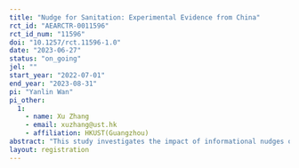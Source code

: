 ```yaml
---
title: "Nudge for Sanitation: Experimental Evidence from China"
rct_id: "AEARCTR-0011596"
rct_id_num: "11596"
doi: "10.1257/rct.11596-1.0"
date: "2023-06-27"
status: "on_going"
jel: ""
start_year: "2022-07-01"
end_year: "2023-08-31"
pi: "Yanlin Wan"
pi_other:
  1:
    - name: Xu Zhang
    - email: xuzhang@ust.hk
    - affiliation: HKUST(Guangzhou)
abstract: "This study investigates the impact of informational nudges on villagers' participation decisions in China's Rural Toilet Revolution (RTR). A randomized controlled trial was conducted in a southwestern region of China,  where six RTR advocacy videos were designed as informational nudges based on local residents' information demand for RTR programs. The videos respectively highlight the benefits of RTR participation, the harms of poor sanitation, and techniques for toilet upgrades, with and without a former RTR participant calling for engagement. This study finds that explaining the required techniques of RTR participation was the most effective in motivating local villagers' willingness to engage in RTR while making the health benefits of RTR participation salient is the most significant factor in incentivizing their uptake of RTR programs in the long run. The results indicate the importance of technical attributes and benefits associated with RTR for the target audience and underline information barrier removal and peer messenger presence as useful nudges to promote public campaigns like RTR."
layout: registration
---
```



